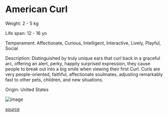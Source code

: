 # American Curl

Weight: 2 - 5 kg

Life span: 12 - 16 yo

Temperament: Affectionate, Curious, Intelligent, Interactive, Lively, Playful, Social

Description: Distinguished by truly unique ears that curl back in a graceful arc, offering an alert, perky, happily surprised expression, they cause people to break out into a big smile when viewing their first Curl. Curls are very people-oriented, faithful, affectionate soulmates, adjusting remarkably fast to other pets, children, and new situations.

Origin: United States

![image](https://cdn2.thecatapi.com/images/xnsqonbjW.jpg)

[source](https://api.thecatapi.com/v1/breeds/acur)
